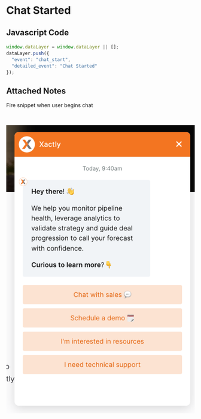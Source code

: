 # Chat Started

### 

## Javascript Code
```js
window.dataLayer = window.dataLayer || [];
dataLayer.push({
  "event": "chat_start",
  "detailed_event": "Chat Started"
});
```





## Attached Notes

<p>Fire snippet when user begins chat</p>
<p>&nbsp;</p>
<p><img title="Chat" src="https://github.com/searchdiscovery/Apollo-Documentation-Xactly-Corp/blob/main/Images/chat.png?raw=true" alt="" /></p>
